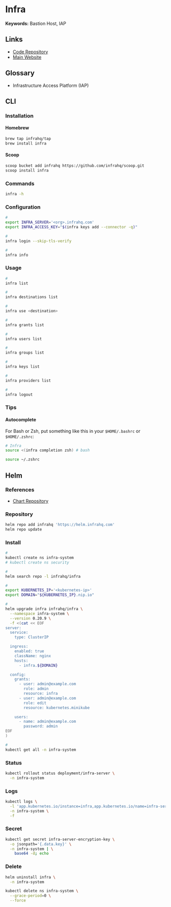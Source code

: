 # Infra

**Keywords:** Bastion Host, IAP

## Links

- [Code Repository](https://github.com/infrahq/infra)
- [Main Website](https://infrahq.com/)

## Glossary

- Infrastructure Access Platform (IAP)

## CLI

### Installation

#### Homebrew

```sh
brew tap infrahq/tap
brew install infra
```

#### Scoop

```sh
scoop bucket add infrahq https://github.com/infrahq/scoop.git
scoop install infra
```

### Commands

```sh
infra -h
```

### Configuration

```sh
#
export INFRA_SERVER='<org>.infrahq.com'
export INFRA_ACCESS_KEY="$(infra keys add --connector -q)"

#
infra login --skip-tls-verify

#
infra info
```

### Usage

```sh
#
infra list

#
infra destinations list

#
infra use <destination>

#
infra grants list

#
infra users list

#
infra groups list

#
infra keys list

#
infra providers list

#
infra logout
```

### Tips

#### Autocomplete

For Bash or Zsh, put something like this in your `$HOME/.bashrc` or `$HOME/.zshrc`:

```sh
# Infra
source <(infra completion zsh) # bash
```

```sh
source ~/.zshrc
```

## Helm

### References

- [Chart Repository](https://github.com/infrahq/infra/tree/main/helm/charts/infra)

### Repository

```sh
helm repo add infrahq 'https://helm.infrahq.com'
helm repo update
```

### Install

```sh
#
kubectl create ns infra-system
# kubectl create ns security

#
helm search repo -l infrahq/infra

#
export KUBERNETES_IP='<kubernetes-ip>'
export DOMAIN="${KUBERNETES_IP}.nip.io"

#
helm upgrade infra infrahq/infra \
  --namespace infra-system \
  --version 0.20.9 \
  -f <(cat << EOF
server:
  service:
    type: ClusterIP

  ingress:
    enabled: true
    className: nginx
    hosts:
      - infra.${DOMAIN}

  config:
    grants:
      - user: admin@example.com
        role: admin
        resource: infra
      - user: admin@example.com
        role: edit
        resource: kubernetes.minikube

    users:
      - name: admin@example.com
        password: admin
EOF
)

#
kubectl get all -n infra-system
```

### Status

```sh
kubectl rollout status deployment/infra-server \
  -n infra-system
```

### Logs

```sh
kubectl logs \
  -l 'app.kubernetes.io/instance=infra,app.kubernetes.io/name=infra-server' \
  -n infra-system \
  -f
```

### Secret

```sh
kubectl get secret infra-server-encryption-key \
  -o jsonpath='{.data.key}' \
  -n infra-system | \
    base64 -d; echo
```

### Delete

```sh
helm uninstall infra \
  -n infra-system

kubectl delete ns infra-system \
  --grace-period=0 \
  --force
```
